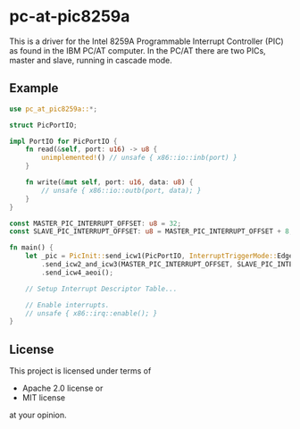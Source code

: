# pc-at-pic8259a

This is a driver for the Intel 8259A Programmable Interrupt Controller (PIC) as found in the IBM PC/AT
computer. In the PC/AT there are two PICs, master and slave, running in cascade mode.

## Example

```rust
use pc_at_pic8259a::*;

struct PicPortIO;

impl PortIO for PicPortIO {
    fn read(&self, port: u16) -> u8 {
        unimplemented!() // unsafe { x86::io::inb(port) }
    }

    fn write(&mut self, port: u16, data: u8) {
        // unsafe { x86::io::outb(port, data); }
    }
}

const MASTER_PIC_INTERRUPT_OFFSET: u8 = 32;
const SLAVE_PIC_INTERRUPT_OFFSET: u8 = MASTER_PIC_INTERRUPT_OFFSET + 8;

fn main() {
    let _pic = PicInit::send_icw1(PicPortIO, InterruptTriggerMode::EdgeTriggered)
        .send_icw2_and_icw3(MASTER_PIC_INTERRUPT_OFFSET, SLAVE_PIC_INTERRUPT_OFFSET)
        .send_icw4_aeoi();

    // Setup Interrupt Descriptor Table...

    // Enable interrupts.
    // unsafe { x86::irq::enable(); }
}
```

## License

This project is licensed under terms of

* Apache 2.0 license or
* MIT license

at your opinion.

